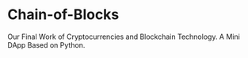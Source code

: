 # Chain-of-Blocks
Our Final Work of Cryptocurrencies and Blockchain Technology. A Mini DApp Based on Python.
